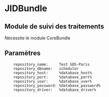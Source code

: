# JIDBundle

## Module de suivi des traitements

Nécessite le module CoreBundle

## Paramètres
```
    repository_name:     Test SOS-Paris
    repository_dbname:   scheduler
    repository_host:     %database_host%
    repository_port:     %database_port%
    repository_user:     %database_user%
    repository_password: %database_password%
    repository_driver:   %database_driver%
```

